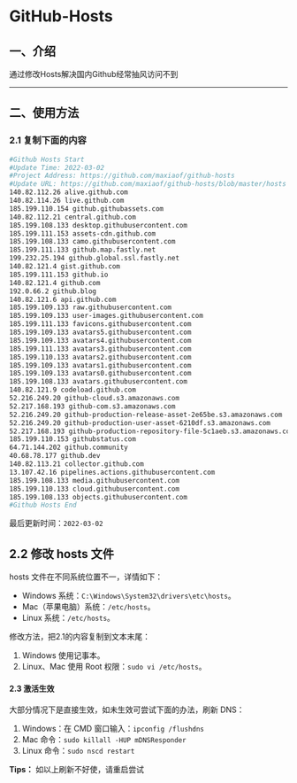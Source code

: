 # GitHub-Hosts

## 一、介绍
通过修改Hosts解决国内Github经常抽风访问不到

---

## 二、使用方法

### 2.1 复制下面的内容
```bash
#Github Hosts Start
#Update Time: 2022-03-02
#Project Address: https://github.com/maxiaof/github-hosts
#Update URL: https://github.com/maxiaof/github-hosts/blob/master/hosts
140.82.112.26 alive.github.com
140.82.114.26 live.github.com
185.199.110.154 github.githubassets.com
140.82.112.21 central.github.com
185.199.108.133 desktop.githubusercontent.com
185.199.111.153 assets-cdn.github.com
185.199.108.133 camo.githubusercontent.com
185.199.111.133 github.map.fastly.net
199.232.25.194 github.global.ssl.fastly.net
140.82.121.4 gist.github.com
185.199.111.153 github.io
140.82.121.4 github.com
192.0.66.2 github.blog
140.82.121.6 api.github.com
185.199.109.133 raw.githubusercontent.com
185.199.109.133 user-images.githubusercontent.com
185.199.111.133 favicons.githubusercontent.com
185.199.109.133 avatars5.githubusercontent.com
185.199.109.133 avatars4.githubusercontent.com
185.199.111.133 avatars3.githubusercontent.com
185.199.110.133 avatars2.githubusercontent.com
185.199.109.133 avatars1.githubusercontent.com
185.199.109.133 avatars0.githubusercontent.com
185.199.108.133 avatars.githubusercontent.com
140.82.121.9 codeload.github.com
52.216.249.20 github-cloud.s3.amazonaws.com
52.217.168.193 github-com.s3.amazonaws.com
52.216.249.20 github-production-release-asset-2e65be.s3.amazonaws.com
52.216.249.20 github-production-user-asset-6210df.s3.amazonaws.com
52.217.168.193 github-production-repository-file-5c1aeb.s3.amazonaws.com
185.199.110.153 githubstatus.com
64.71.144.202 github.community
40.68.78.177 github.dev
140.82.113.21 collector.github.com
13.107.42.16 pipelines.actions.githubusercontent.com
185.199.108.133 media.githubusercontent.com
185.199.110.133 cloud.githubusercontent.com
185.199.108.133 objects.githubusercontent.com
#Github Hosts End

```
最后更新时间：`2022-03-02`

## 2.2 修改 hosts 文件
hosts 文件在不同系统位置不一，详情如下：
- Windows 系统：`C:\Windows\System32\drivers\etc\hosts`。
- Mac（苹果电脑）系统：`/etc/hosts`。
- Linux 系统：`/etc/hosts`。

修改方法，把2.1的内容复制到文本末尾：

1. Windows 使用记事本。
2. Linux、Mac 使用 Root 权限：`sudo vi /etc/hosts`。

#### 2.3 激活生效
大部分情况下是直接生效，如未生效可尝试下面的办法，刷新 DNS：

1. Windows：在 CMD 窗口输入：`ipconfig /flushdns`
2. Mac 命令：`sudo killall -HUP mDNSResponder`
3. Linux 命令：`sudo nscd restart`

**Tips：** 如以上刷新不好使，请重启尝试
